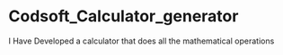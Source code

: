 # Codsoft_Calculator_generator
I Have Developed a calculator that does all the mathematical operations
